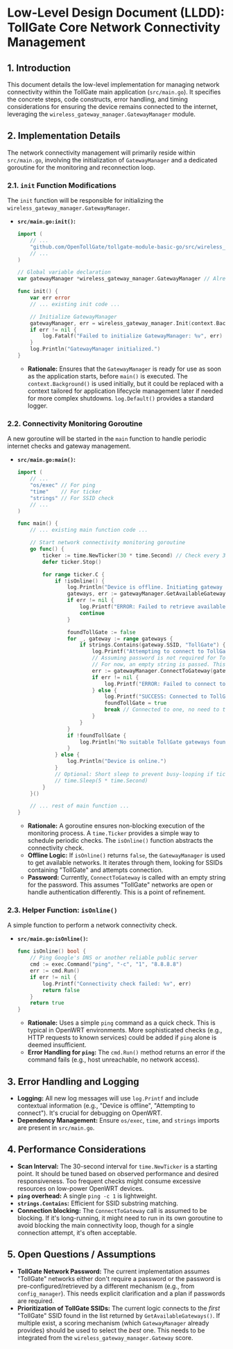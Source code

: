 # Low-Level Design Document (LLDD): TollGate Core Network Connectivity Management

## 1. Introduction

This document details the low-level implementation for managing network connectivity within the TollGate main application (`src/main.go`). It specifies the concrete steps, code constructs, error handling, and timing considerations for ensuring the device remains connected to the internet, leveraging the `wireless_gateway_manager.GatewayManager` module.

## 2. Implementation Details

The network connectivity management will primarily reside within `src/main.go`, involving the initialization of `GatewayManager` and a dedicated goroutine for the monitoring and reconnection loop.

### 2.1. `init` Function Modifications

The `init` function will be responsible for initializing the `wireless_gateway_manager.GatewayManager`.

*   **`src/main.go:init()`:**
    ```go
    import (
        // ...
        "github.com/OpenTollGate/tollgate-module-basic-go/src/wireless_gateway_manager" // Re-import if not already present
        // ...
    )

    // Global variable declaration
    var gatewayManager *wireless_gateway_manager.GatewayManager // Already present in main.go diff

    func init() {
        var err error
        // ... existing init code ...

        // Initialize GatewayManager
        gatewayManager, err = wireless_gateway_manager.Init(context.Background(), log.Default())
        if err != nil {
            log.Fatalf("Failed to initialize GatewayManager: %v", err)
        }
        log.Println("GatewayManager initialized.")
    }
    ```
    *   **Rationale:** Ensures that the `GatewayManager` is ready for use as soon as the application starts, before `main()` is executed. The `context.Background()` is used initially, but it could be replaced with a context tailored for application lifecycle management later if needed for more complex shutdowns. `log.Default()` provides a standard logger.

### 2.2. Connectivity Monitoring Goroutine

A new goroutine will be started in the `main` function to handle periodic internet checks and gateway management.

*   **`src/main.go:main()`:**
    ```go
    import (
        // ...
        "os/exec" // For ping
        "time"    // For ticker
        "strings" // For SSID check
        // ...
    )

    func main() {
        // ... existing main function code ...

        // Start network connectivity monitoring goroutine
        go func() {
            ticker := time.NewTicker(30 * time.Second) // Check every 30 seconds
            defer ticker.Stop()

            for range ticker.C {
                if !isOnline() {
                    log.Println("Device is offline. Initiating gateway scan...")
                    gateways, err := gatewayManager.GetAvailableGateways()
                    if err != nil {
                        log.Printf("ERROR: Failed to retrieve available gateways: %v", err)
                        continue
                    }

                    foundTollGate := false
                    for _, gateway := range gateways {
                        if strings.Contains(gateway.SSID, "TollGate") {
                            log.Printf("Attempting to connect to TollGate gateway: %s (BSSID: %s)", gateway.SSID, gateway.BSSID)
                            // Assuming password is not required for TollGate gateways or retrieved differently
                            // For now, an empty string is passed. This should be refined based on actual TollGate connection requirements.
                            err := gatewayManager.ConnectToGateway(gateway.BSSID, "")
                            if err != nil {
                                log.Printf("ERROR: Failed to connect to gateway %s (%s): %v", gateway.SSID, gateway.BSSID, err)
                            } else {
                                log.Printf("SUCCESS: Connected to TollGate gateway: %s", gateway.SSID)
                                foundTollGate = true
                                break // Connected to one, no need to try others
                            }
                        }
                    }
                    if !foundTollGate {
                        log.Println("No suitable TollGate gateways found or could connect to. Retrying in next interval.")
                    }
                } else {
                    log.Println("Device is online.")
                }
                // Optional: Short sleep to prevent busy-looping if ticker is very short and ping returns immediately
                // time.Sleep(5 * time.Second)
            }
        }()

        // ... rest of main function ...
    }
    ```
    *   **Rationale:** A goroutine ensures non-blocking execution of the monitoring process. A `time.Ticker` provides a simple way to schedule periodic checks. The `isOnline()` function abstracts the connectivity check.
    *   **Offline Logic:** If `isOnline()` returns `false`, the `GatewayManager` is used to get available networks. It iterates through them, looking for SSIDs containing "TollGate" and attempts connection.
    *   **Password:** Currently, `ConnectToGateway` is called with an empty string for the password. This assumes "TollGate" networks are open or handle authentication differently. This is a point of refinement.

### 2.3. Helper Function: `isOnline()`

A simple function to perform a network connectivity check.

*   **`src/main.go:isOnline()`:**
    ```go
    func isOnline() bool {
        // Ping Google's DNS or another reliable public server
        cmd := exec.Command("ping", "-c", "1", "8.8.8.8")
        err := cmd.Run()
        if err != nil {
            log.Printf("Connectivity check failed: %v", err)
            return false
        }
        return true
    }
    ```
    *   **Rationale:** Uses a simple `ping` command as a quick check. This is typical in OpenWRT environments. More sophisticated checks (e.g., HTTP requests to known services) could be added if `ping` alone is deemed insufficient.
    *   **Error Handling for `ping`:** The `cmd.Run()` method returns an error if the command fails (e.g., host unreachable, no network access).

## 3. Error Handling and Logging

*   **Logging:** All new log messages will use `log.Printf` and include contextual information (e.g., "Device is offline", "Attempting to connect"). It's crucial for debugging on OpenWRT.
*   **Dependency Management:** Ensure `os/exec`, `time`, and `strings` imports are present in `src/main.go`.

## 4. Performance Considerations

*   **Scan Interval:** The 30-second interval for `time.NewTicker` is a starting point. It should be tuned based on observed performance and desired responsiveness. Too frequent checks might consume excessive resources on low-power OpenWRT devices.
*   **`ping` overhead:** A single `ping -c 1` is lightweight.
*   **`strings.Contains`:** Efficient for SSID substring matching.
*   **Connection blocking:** The `ConnectToGateway` call is assumed to be blocking. If it's long-running, it might need to run in its own goroutine to avoid blocking the main connectivity loop, though for a single connection attempt, it's often acceptable.

## 5. Open Questions / Assumptions

*   **TollGate Network Password:** The current implementation assumes "TollGate" networks either don't require a password or the password is pre-configured/retrieved by a different mechanism (e.g., from `config_manager`). This needs explicit clarification and a plan if passwords are required.
*   **Prioritization of TollGate SSIDs:** The current logic connects to the *first* "TollGate" SSID found in the list returned by `GetAvailableGateways()`. If multiple exist, a scoring mechanism (which `GatewayManager` already provides) should be used to select the *best* one. This needs to be integrated from the `wireless_gateway_manager.Gateway` score.